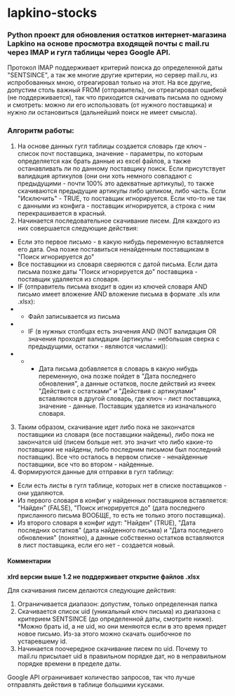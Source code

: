 # lapkino-stocks
### Python проект для обновления остатков интернет-магазина Lapkino на основе просмотра входящей почты с mail.ru через IMAP и гугл таблицы через Google API.
Протокол IMAP поддерживает критерий поиска до определенной даты "SENTSINCE", а так же многие другие критерии, но сервер mail.ru, из испробованных мною, отреагировал только на этот. На все другие, допустим столь важный FROM (отправитель), он отреагировал ошибкой (не поддерживается), так что приходится скачивать письма по одному и смотреть: можно ли его использовать (от нужного поставщика) и нужно ли остановиться (дальнейший поиск не имеет смысла).

### Алгоритм работы:

1) На основе данных гугл таблицы создается словарь где ключ - список почт поставщика, значение - параметры, по которым определяется как брать данные из excel файлов, а также останавливать ли по данному поставщику поиск. Если присутствует валидация артикулов (они они хоть немного совпадают с предыдущими - почти 100% это адекватные артикулы), то также скачиваются предыдущие артикулы либо целиком, либо часть. Если "Исключить" - TRUE, то поставщик игнорируется. Если что-то не так с данными из конфига - поставщик игнорируется, а строка с ним перекрашивается в красный.
2) Начинается последовательное скачивание писем. Для каждого из них совершается следующие действия:
 - Если это первое письмо - в какую нибудь переменную вставляется его дата. Она позже поставиться ненайденным поставщикам в "Поиск игнорируется до"
 - Все поставщики из словаря сверяются с датой письма. Если дата письма позже даты "Поиск игнорируется до" поставщика - поставщик удаляется из словаря. 
 - IF (отправитель письма входит в один из ключей словаря AND письмо имеет вложение AND вложение письма в формате .xls или .xlsx):
 - - Файл записывается из письма
 - - IF (в нужных столбцах есть значения AND (NOT валидация OR значения проходят валидации (артикулы - небольшая сверка с предыдущими, остатки - являются числами)):
 - - - Дата письма добавляется в словарь в какую нибудь переменную, она позже пойдет в "Дата последнего обновления", а данные остатков, после действий из ячеек "Действия с остатками" и "Действия с артикулами" вставляются в другой словарь, где ключ - лист поставщика, значение - данные. Поставщик удаляется из изначального словаря.

3) Таким образом, скачивание идет либо пока не закончатся поставщики из словаря (все поставщики найдены), либо пока не закончатся uid (писем больше нет. это значит что либо какие-то поставщики не найдены, либо последним письмом был последний поставщик). Все что осталось в первом списке - ненайденные поставщики, все что во втором - найденные.
4) Формируются данные для отправки в гугл таблицу:
 - Если есть листы в гугл таблице, которых нет в списке поставщиков - они удаляются.
 - Из первого словаря в конфиг у найденных поставщиков вставляется: "Найден" (FALSE), "Поиск игнорируется до" (дата последнего присланного письма ВООБЩЕ, то есть не только этого поставщика). 
 - Из второго словаря в конфиг идут: "Найден" (TRUE), "Дата последних остатков" (дата найденного письма) и "Дата последнего обновления" (понятно), а данные собственно остатков вставляются в лист поставщика, если его нет - создается новый.
#### Комментарии

**xlrd версии выше 1.2 не поддерживает открытие файлов .xlsx**

Для скачивания писем делаются следующие действия: 
1) Ограничивается диапазон: допустим, только определенная папка
2) Скачивается список uid (уникальный ключ письма) из диапазона с критерием SENTSINCE (до определенной даты, смотрите ниже). *Можно брать id, а не uid, но они меняются если в это время придет новое письмо. Из-за этого можно скачать ошибочное по устаревшему id.
3) Начинается поочередное скачивание писем по uid. Почему то mail.ru присылает uid в правильном порядке дат, но в неправильном порядке времени в пределе даты.

Google API ограничивает количество запросов, так что лучше отправлять действия в таблице большими кусками.
